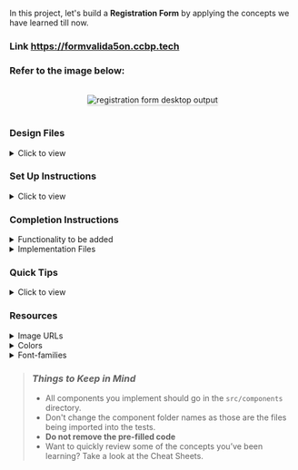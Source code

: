 In this project, let's build a **Registration Form** by applying the concepts we have learned till now.

### Link https://formvalida5on.ccbp.tech

### Refer to the image below:

<br/>
<div style="text-align: center;">
    <img src="https://assets.ccbp.in/frontend/content/react-js/registration-form-output-v2.gif" alt="registration form desktop output" style="max-width:90%;box-shadow:0 2.8px 2.2px rgba(0, 0, 0, 0.12)">
</div>
<br/>

### Design Files

<details>
<summary>Click to view</summary>

- [Extra Small (Size < 576px) and Small (Size >= 576px)](https://assets.ccbp.in/frontend/content/react-js/registration-form-sm-outputs.png)
- [Medium (Size >= 768px), Large (Size >= 992px) and Extra Large (Size >= 1200px) - Registration](https://assets.ccbp.in/frontend/content/react-js/registration-form-lg-output-v2.png)
- [Medium (Size >= 768px), Large (Size >= 992px) and Extra Large (Size >= 1200px) - Registration Error](https://assets.ccbp.in/frontend/content/react-js/registration-form-lg-error-output-v2.png)
- [Medium (Size >= 768px), Large (Size >= 992px) and Extra Large (Size >= 1200px) - Registration Success](https://assets.ccbp.in/frontend/content/react-js/registration-form-lg-success-output-v2.png)

</details>

### Set Up Instructions

<details>
<summary>Click to view</summary>

- Download dependencies by running `npm install`
- Start up the app using `npm start`
</details>

### Completion Instructions

<details>
<summary>Functionality to be added</summary>
<br/>

The app must have the following functionalities

- Display an error message with the text **Required** for an empty field on blur
- When the **Submit** button is clicked, display an error message with the text **Required**,
  - if only the first name is provided
  - if only the last name is provided
  - if both first name and last name are not provided
- Display the [Registration Success View](https://assets.ccbp.in/frontend/content/react-js/registration-form-lg-success-output-v2.png) on successful submit
- When **Submit Another Response** button is clicked, then the form should be displayed

</details>

<details>
<summary>Implementation Files</summary>
<br/>

Use these files to complete the implementation:

- `src/components/RegistrationForm/index.js`
- `src/components/RegistrationForm/index.css`

</details>

### Quick Tips

<details>
<summary>Click to view</summary>
<br>

- The `blur` event happens when an HTML element has lost focus

  ```jsx
  <input onBlur={eventHandler} />
  ```

- You can use the `box-shadow` CSS property to apply the box-shadow effect to containers

  ```
    box-shadow: 0px 4px 16px 0px #bfbfbf;
  ```

  <br/>
   <img src="https://assets.ccbp.in/frontend/content/react-js/box-shadow-img.png" alt="box shadow" style="width:200px" />

- You can use the `cursor` CSS property to specify the mouse cursor to be displayed when pointing over an element

  ```
    cursor: pointer;
  ```

  <br/>
   <img src="https://assets.ccbp.in/frontend/content/react-js/cursor-pointer-img.png" alt="cursor pointer" style="width:100px" />

- You can use the below `outline` CSS property for buttons and input elements to remove the highlighting when the elements are clicked

  ```
    outline: none;
  ```

</details>

### Resources

<details>
<summary>Image URLs</summary>

- [https://assets.ccbp.in/frontend/react-js/success-icon-img.png](https://assets.ccbp.in/frontend/react-js/success-icon-img.png) alt should be **success**

</details>

<details>
<summary>Colors</summary>

<br/>

<div style="background-color: #ea580c; width: 150px; padding: 10px; color: black">Hex: #ea580c</div>
<div style="background-color: #475569; width: 150px; padding: 10px; color: white">Hex: #475569</div>
<div style="background-color: #cbd2d9; width: 150px; padding: 10px; color: black">Hex: #cbd2d9</div>
<div style="background-color: #9aa5b1; width: 150px; padding: 10px; color: black">Hex: #9aa5b1</div>
<div style="background-color: #ffffff; width: 150px; padding: 10px; color: black">Hex: #ffffff</div>
<div style="background-color: #fef2f4; width: 150px; padding: 10px; color: black">Hex: #fef2f4</div>
<div style="background-color: #ff0b37; width: 150px; padding: 10px; color: white">Hex: #ff0b37</div>

</details>

<details>
<summary>Font-families</summary>

- Roboto

</details>

> ### _Things to Keep in Mind_
>
> - All components you implement should go in the `src/components` directory.
> - Don't change the component folder names as those are the files being imported into the tests.
> - **Do not remove the pre-filled code**
> - Want to quickly review some of the concepts you’ve been learning? Take a look at the Cheat Sheets.
